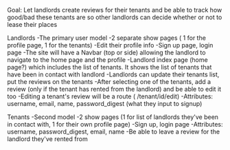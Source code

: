 Goal: Let landlords create reviews for their tenants and be able to track how good/bad these tenants are so other landlords can decide whether or not to lease their places

Landlords
    -The primary user model
    -2 separate show pages ( 1 for the profile page, 1 for the tenants)
    -Edit their profile info
    -Sign up page, login page
    -The site will have a Navbar (top or side) allowing the landlord to navigate to the home page and the profile
    -Landlord index page (home page?) which includes the list of tenants. It shows the list of tenants that have been in contact with landlord
    -Landlords can update their tenants list, put the reviews on the tenants
    -After selecting one of the tenants, add a review (only if the tenant has rented from the landlord) and be able to edit it too
    -Editing a tenant's review will be a route ( /tenant/id/edit)
    -Attributes: username, email, name, password_digest (what they input to signup)

Tenants
    -Second model
    -2 show pages (1 for list of landlords they've been in contact with, 1 for their own profile page)
    -Sign up, login page
    -Attributes: username, password_digest, email, name
    -Be able to leave a review for the landlord they've rented from